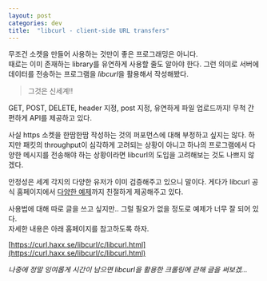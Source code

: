 ```yaml
---
layout: post
categories: dev 
title:  "libcurl - client-side URL transfers"
---
```



무조건 소켓을 만들어 사용하는 것만이 좋은 프로그래밍은 아니다.  
때로는 이미 존재하는 library를 유연하게 사용할 줄도 알아야 한다. 그런 의미로 서버에 데이터를 전송하는 프로그램을 *libcurl*을 활용해서 작성해봤다.  

>그것은 신세계!!

GET, POST, DELETE, header 지정, post 지정, 유연하게 파일 업로드까지! 무척 간편하게 API를 제공하고 있다. 

사실 https 소켓을 한땀한땀 작성하는 것의 퍼포먼스에 대해 부정하고 싶지는 않다. 하지만 패킷의 throughput이 심각하게 고려되는 상황이 아니고  하나의 프로그램에서 다양한 메시지를 전송해야 하는 상황이라면 libcurl의 도입을 고려해보는 것도 나쁘지 않겠다. 

안정성은 세계 각지의 다양한 유저가 이미 검증해주고 있으니 말이다. 게다가 libcurl 공식 홈페이지에서 [다양한 예제](https://curl.haxx.se/libcurl/c/example.html)까지 친절하게 제공해주고 있다. 

사용법에 대해 따로 글을 쓰고 싶지만.. 그럴 필요가 없을 정도로 예제가 너무 잘 되어 있다.  
자세한 내용은 아래 홈페이지를 참고하도록 하자.  

[https://curl.haxx.se/libcurl/c/libcurl.html](https://curl.haxx.se/libcurl/c/libcurl.html)


*나중에 정말 잉여롭게 시간이 남으면 libcurl을 활용한 크롤링에 관해 글을 써보겠...*
